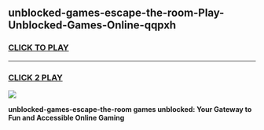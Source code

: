 
## unblocked-games-escape-the-room-Play-Unblocked-Games-Online-qqpxh
<h3>
<a href="https://premium76.site?title=unblocked-games-escape-the-room&ref=25A">CLICK TO PLAY</a></h3>
<hr>

<h3>
<a href="https://premium76.site?title=unblocked-games-escape-the-room&ref=25A">CLICK 2 PLAY</a>
  
</h3>

<a href="https://premium76.site?title=unblocked-games-escape-the-room&ref=25A"><img src="https://clearcache.store/games.png"></a>


**unblocked-games-escape-the-room games unblocked: Your Gateway to Fun and Accessible Online Gaming**
